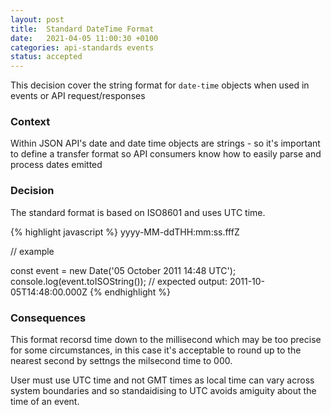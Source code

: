 ```yaml
---
layout: post
title:  Standard DateTime Format
date:   2021-04-05 11:00:30 +0100
categories: api-standards events
status: accepted
---
```


This decision cover the string format for `date-time` objects when used in events or API request/responses

### Context

Within JSON API's date and date time objects are strings - so it's important to define a transfer format so API consumers know how to easily parse and process dates emitted

### Decision

The standard format is based on ISO8601 and uses UTC time.

{% highlight javascript %}
yyyy-MM-ddTHH:mm:ss.fffZ

// example

const event = new Date('05 October 2011 14:48 UTC');
console.log(event.toISOString());
// expected output: 2011-10-05T14:48:00.000Z
{% endhighlight %}

### Consequences

This format recorsd time down to the millisecond which may be too precise for some circumstances, in this case it's acceptable to round up to the nearest second by settngs the milsecond time to 000.

User must use UTC time and not GMT times as local time can vary across system boundaries and so standaidising to UTC avoids amiguity about the time of an event. 